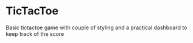 # TicTacToe

Basic tictactoe  game with couple of styling and a practical dashboard to keep track of the score
